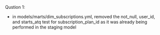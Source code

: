 Qustion 1:

- in models/marts/dim_subscriptions.yml, removed the not_null, user_id, and starts_atq test for subscription_plan_id
  as it was already being performed in the staging model
